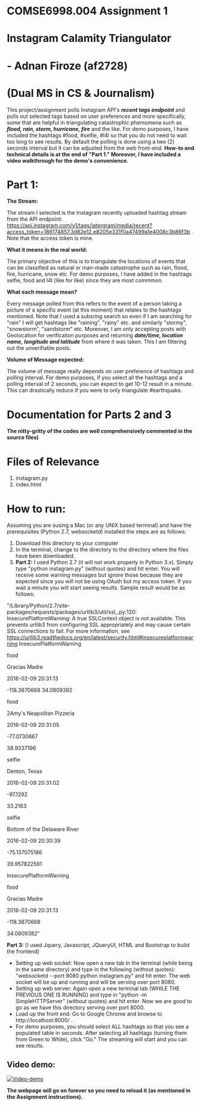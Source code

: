 # COMSE6998.004 Assignment 1 

# Instagram Calamity Triangulator

# - Adnan Firoze (af2728)
# (Dual MS in CS & Journalism)

This project/assignment polls Instagram API's ***recent tags endpoint*** and pulls out selected tags based on user preferences and more specifically, some that are helpful in triangulating catastrophic phemomena such as ***flood, rain, storm, hurricane, fire*** and the like. For demo purposes, I have included the hashtags #food, #selfie, #l4l so that you do not need to wait too long to see results. By default the polling is done using a two (2) seconds interval but it can be adjusted from the web front-end. **How-to and technical details is at the end of "Part 1." Moreover, I have included a video walkthrough for the demo's convenience.**

# Part 1:

**The Stream:**

The stream I selected is the Instagram recently uploaded hashtag stream from the API endpoint: https://api.instagram.com/v1/tags/latergram/media/recent?access_token=186174857.3d82e12.e8205e331f0a47499a1e4008c3b86f3b .
Note that the access token is mine. 

**What it means in the real world:**

The primary objective of this is to triangulate the locations of events that can be classified as natural or man-made catastrophe such as rain, flood, fire, hurricane, snow etc. For demo purposes, I have added in the hashtags selfie, food and l4l (like for like) since they are most commmon. 

**What each message mean?**

Every message polled from this refers to the event of a person taking a picture of a specific event (at this moment) that relates to the hashtags mentioned. Note that I used a subsring search so even if I am searching for "rain" I will get hashtags like "raining", "rainy" etc. and similarly "stormy", "snowstorm", "sandstorm" etc. Moreover, I am only accepting posts with Geolocation for verificaiton purposes and returning ***date/time, location name, longitude and latitude*** from where it was taken. This I am filtering out the unverifiable posts. 

**Volume of Message expected:**

The volume of message really depends on user preference of hashtags and polling interval. For demo purposes, if you select all the hashtags and a polling interval of 2 seconds, you can expect to get 10-12 result in a minute. This can drastically reduce if you were to only triangulate #earthquake. 


# Documentation for Parts 2 and 3 
**The nitty-gritty of the codes are well comprehensively commented in the source files)**

# Files of Relevance

1. instagram.py
2. index.html

# How to run:

Assuming you are susing a Mac (or any UNIX based terminal) and have the prerequisites (Python 2.7, websocketd) installed the steps are as follows:

1. Download this directory to your computer
2. In the terminal, change to the directory to the directory where the files have been downloaded.
3. **Part 2:** I used Python 2.7 (it will not work properly in Python 3.x). Simply type "python instagram.py" (without quotes) and hit enter. You will receive some warning messages but ignore those because they are expected since you will not be using OAuth but my access token. If you wait a minute you will start seeing results. Sample result would be as follows:

"/Library/Python/2.7/site-packages/requests/packages/urllib3/util/ssl_.py:120: InsecurePlatformWarning: A true SSLContext object is not available. This prevents urllib3 from configuring SSL appropriately and may cause certain SSL connections to fail. For more information, see https://urllib3.readthedocs.org/en/latest/security.html#insecureplatformwarning
InsecurePlatformWarning

food

Gracias Madre

2016-02-09 20:31:13

-118.3870668
34.0809382

food

2Amy's Neapolitan Pizzeria

2016-02-09 20:31:05

-77.0730667

38.9337196

selfie

Denton, Texas

2016-02-09 20:31:02

-97.1292

33.2163

selfie

Bottom of the Delaware River

2016-02-09 20:30:39

-75.137075186

39.957822561

  InsecurePlatformWarning

food

Gracias Madre

2016-02-09 20:31:13

-118.3870668

34.0809382"

**Part 3:** [I used Jquery, Javascript, JQueryUI, HTML and Bootstrap to build the frontend] 

 * Setting up web socket: Now open a new tab in the terminal (while being in the same directory) and type in the following (without quotes): "websocketd --port 8080 python instagram.py" and hit enter. The web socket will be up and running and will be serving over port 8080. 
 * Setting up web server: Again open a new terminal tab (WHILE THE PREVIOUS ONE IS RUNNING) and type in "python -m SimpleHTTPServer" (without quotes) and hit enter. Now we are good to go as we have this directory serving over port 8000. 
 * Load up the front end: Go to Google Chrome and browse to http://localhost:8000/ . 
 * For demo purposes, you should select ALL hashtags so that you see a populated table in seconds. After selecting all hashtags (turning them from Green to White), click "Go." The streaming will start and you can see results.

## Video demo: 

[![Video-demo](http://img.youtube.com/vi/keRvLc7Hibk/0.jpg)](http://www.youtube.com/watch?v=keRvLc7Hibk)

**The webpage will go on forever so you need to reload it (as mentioned in the Assignment instructions).**
